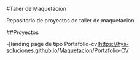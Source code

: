 #Taller de Maquetacion

Repositorio de proyectos de taller de maquetacion

##Proyectos

-[landing page de tipo Portafolio-cv]https://hys-soluciones.github.io/Maquetacion/Portafolio-CV
